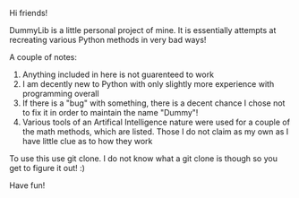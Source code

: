 Hi friends!

DummyLib is a little personal project of mine. It is essentially attempts at recreating various Python methods in very bad ways!

A couple of notes:
  1. Anything included in here is not guarenteed to work
  2. I am decently new to Python with only slightly more experience with programming overall
  3. If there is a "bug" with something, there is a decent chance I chose not to fix it in order to maintain the name "Dummy"!
  4. Various tools of an Artifical Intelligence nature were used for a couple of the math methods, which are listed. Those I do not claim as my own as I have little clue as to how they work

To use this use git clone. I do not know what a git clone is though so you get to figure it out! :)

Have fun!
